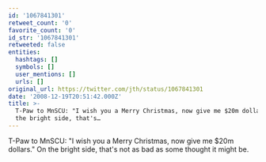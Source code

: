 ```yaml
---
id: '1067841301'
retweet_count: '0'
favorite_count: '0'
id_str: '1067841301'
retweeted: false
entities:
  hashtags: []
  symbols: []
  user_mentions: []
  urls: []
original_url: https://twitter.com/jth/status/1067841301
date: '2008-12-19T20:51:42.000Z'
title: >-
  T-Paw to MnSCU: "I wish you a Merry Christmas, now give me $20m dollars." On
  the bright side, that's…
---
```


T-Paw to MnSCU: "I wish you a Merry Christmas, now give me $20m dollars." On the bright side, that's not as bad as some thought it might be.